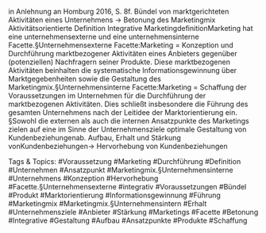 in Anlehnung an Homburg 2016, S. 8f.
Bündel von marktgerichteten Aktivitäten eines Unternehmens → Betonung des Marketingmix
Aktivitätsorientierte Definition
Integrative MarketingdefinitionMarketing hat eine unternehmensexterne und eine unternehmensinterne Facette.§Unternehmensexterne Facette:Marketing = Konzeption und Durchführung marktbezogener Aktivitäten eines Anbieters gegenüber (potenziellen) Nachfragern seiner Produkte. Diese marktbezogenen Aktivitäten beinhalten die systematische Informationsgewinnung über Marktgegebenheiten sowie die Gestaltung des Marketingmix.§Unternehmensinterne Facette:Marketing = Schaffung der Voraussetzungen im Unternehmen für die Durchführung der marktbezogenen Aktivitäten. Dies schließt insbesondere die Führung des gesamten Unternehmens nach der Leitidee der Marktorientierung ein. §Sowohl die externen als auch die internen Ansatzpunkte des Marketings zielen auf eine im Sinne der Unternehmensziele optimale Gestaltung von Kundenbeziehungenab. 
Aufbau, Erhalt und Stärkung vonKundenbeziehungen→ Hervorhebung von   Kundenbeziehungen

   Tags & Topics:
   #Voraussetzung
   #Marketing
   #Durchführung
   #Definition
   #Unternehmen
   #Ansatzpunkt
   #Marketingmix.§Unternehmensinterne
   #Unternehmens
   #Konzeption
   #Hervorhebung
   #Facette.§Unternehmensexterne
   #integrativ
   #Voraussetzungen
   #Bündel
   #Produkt
   #Marktorientierung
   #Informationsgewinnung
   #Führung
   #Marketingmix
   #Marketingmix.§Unternehmensintern
   #Erhalt
   #Unternehmensziele
   #Anbieter
   #Stärkung
   #Marketings
   #Facette
   #Betonung
   #Integrative
   #Gestaltung
   #Aufbau
   #Ansatzpunkte
   #Produkte
   #Schaffung